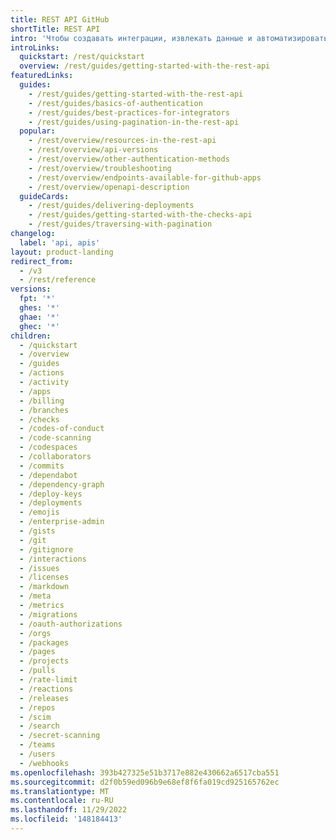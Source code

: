 ```yaml
---
title: REST API GitHub
shortTitle: REST API
intro: 'Чтобы создавать интеграции, извлекать данные и автоматизировать рабочие процессы, используйте при сборке REST API для {% data variables.product.prodname_dotcom %}.'
introLinks:
  quickstart: /rest/quickstart
  overview: /rest/guides/getting-started-with-the-rest-api
featuredLinks:
  guides:
    - /rest/guides/getting-started-with-the-rest-api
    - /rest/guides/basics-of-authentication
    - /rest/guides/best-practices-for-integrators
    - /rest/guides/using-pagination-in-the-rest-api
  popular:
    - /rest/overview/resources-in-the-rest-api
    - /rest/overview/api-versions
    - /rest/overview/other-authentication-methods
    - /rest/overview/troubleshooting
    - /rest/overview/endpoints-available-for-github-apps
    - /rest/overview/openapi-description
  guideCards:
    - /rest/guides/delivering-deployments
    - /rest/guides/getting-started-with-the-checks-api
    - /rest/guides/traversing-with-pagination
changelog:
  label: 'api, apis'
layout: product-landing
redirect_from:
  - /v3
  - /rest/reference
versions:
  fpt: '*'
  ghes: '*'
  ghae: '*'
  ghec: '*'
children:
  - /quickstart
  - /overview
  - /guides
  - /actions
  - /activity
  - /apps
  - /billing
  - /branches
  - /checks
  - /codes-of-conduct
  - /code-scanning
  - /codespaces
  - /collaborators
  - /commits
  - /dependabot
  - /dependency-graph
  - /deploy-keys
  - /deployments
  - /emojis
  - /enterprise-admin
  - /gists
  - /git
  - /gitignore
  - /interactions
  - /issues
  - /licenses
  - /markdown
  - /meta
  - /metrics
  - /migrations
  - /oauth-authorizations
  - /orgs
  - /packages
  - /pages
  - /projects
  - /pulls
  - /rate-limit
  - /reactions
  - /releases
  - /repos
  - /scim
  - /search
  - /secret-scanning
  - /teams
  - /users
  - /webhooks
ms.openlocfilehash: 393b427325e51b3717e882e430662a6517cba551
ms.sourcegitcommit: d2f0b59ed096b9e68ef8f6fa019cd925165762ec
ms.translationtype: MT
ms.contentlocale: ru-RU
ms.lasthandoff: 11/29/2022
ms.locfileid: '148184413'
---
```



